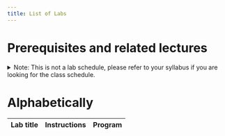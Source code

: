 ```yaml
---
title: List of Labs
---
```


<!--
This directory contains all lab exercises. At build time these labs are compiled into instructions in various document formats with an optional, accompanying source code solution.

Cf. https://csci-1301.github.io/user_guide.html#creating-new-labs on how to add a new lab.
-->

<!-- This table ends up causing more confusion than it's worth. Recommend to make internal for instructors' eyes only
# Suggested Order

|  Week | Lab Topic      | 
|  ---  | ---------------|
|  1    | [Introduction](https://csci-1301.github.io/labs/Introduction/)  | 
|  2    | [Hello World](https://csci-1301.github.io/labs/HelloWorld/), [First Program](https://csci-1301.github.io/labs/FirstProgram/)  | 
|  3    | [Variables](https://csci-1301.github.io/labs/Variables/), [Casting](https://csci-1301.github.io/labs/Casting/)  | 
|  4    | [User Input](https://csci-1301.github.io/labs/UserInput/), [Introduction to Classes](https://csci-1301.github.io/labs/Rectangle/)  | 
|  5    | [Class Diagram](https://csci-1301.github.io/labs/ClassDiagram/), [Constructor and ToString](https://csci-1301.github.io/labs/ConstructorToString/) |  
|  6    | [Precise Rectangle](https://csci-1301.github.io/labs/PreciseRectangle/)  | 
|  7    | [Booleans](https://csci-1301.github.io/labs/Booleans/), [If](https://csci-1301.github.io/labs/If/), [If and Switch](https://csci-1301.github.io/labs/IfAndSwitch/)  |  
|  8    | [Increment Decrement](https://csci-1301.github.io/labs/IncrementDecrement/), [While](https://csci-1301.github.io/labs/While/) | 10/05: Quiz #3 |
|  9    | [Validating Input](https://csci-1301.github.io/labs/ValidatingInput/)  | 
|  10   | [Do While](https://csci-1301.github.io/labs/DoWhile/)   | 
|  11   | [Overflow and Underflow](https://csci-1301.github.io/labs/OverflowAndUnderflow/)  | 
|  12   | [Char and Int Conversion](https://csci-1301.github.io/labs/Char/)    | 
|  13   | [First Arrays Manipulations](https://csci-1301.github.io/labs/ArrayBasics/), [For Loops](https://csci-1301.github.io/labs/For/)  | 
|  14   | [Using static keyword](https://csci-1301.github.io/labs/Static/)  | 
|  15   | [Chemical Elements](https://csci-1301.github.io/labs/ChemicalElements/), [GradeCalculator](https://csci-1301.github.io/labs/GradeCalculator/), [Random](https://csci-1301.github.io/labs/Random/)
-->

# Prerequisites and related lectures

<!-- Add a short description of what each lab contains. Also list prerequisite labs and add a link to related lecture notes. -->
<details><summary>Note: This is not a lab schedule, please refer to your syllabus if you are looking for the class schedule.</summary>
  
| Lab title | Prerequisites | Related Lectures |  Description / Topics / Required skills |
| :--- | :--- | :--- | :--- |
| [Introduction](/labs/Introduction) | None | [General concepts](/lectures/010_general_concepts) | Overview of course resources, complete survey, install IDE
| [HelloWorld](/labs/HelloWorld) | [Introduction](/labs/Introduction) | [First Program](/lectures/020_first_program) | - compilation, execution<br/>- basic C# syntax<br/>- `Write`, `WriteLine` |
| [FirstProgram](/labs/FirstProgram) | [Introduction](/labs/Introduction) | [First Program](/lectures/020_first_program) | - `Write`, `WriteLine`<br/>- escape sequences |
| [Variables](/labs/Variables) | [FirstProgram](/labs/FirstProgram) | [DataTypes and Variables](/lectures/030_datatypes_and_variables) | - datatypes (`string`,`int`,`float`,`double`,`decimal`)<br/>- string interpolation</br>- variable declaration, assignment<br/>- operators: `+ - * / %`<br/>- compound assignment: `+= -= *= /= %=`<br/>- "read-only" example with explicit cast |
| [Casting](/labs/Casting) | [Variables](/labs/Variables) | [Operators](/lectures/040_operators) | - operators: `+ - * / %`<br/>- string interpolation<br/>- implicit and explicit cast |
| [UserInput](/labs/UserInput) | [Variables](/labs/Variables) | [Reading and Displaying](/lectures/050_reading_and_displaying) | Reading input from user<br/>- `Parse` method<br/>- `ReadLine()` |
| [Rectangle](/labs/Rectangle) | [Variables](/labs/Variables)  | [Introduction to Objects](/lectures/060_object_oriented_intro) | Implementing a class with attributes and methods<br/>- getters, setters<br/>- implementing other methods |
| [PreciseRectangle](/labs/PreciseRectangle) | [Rectangle](/labs/Rectangle) | [Introduction to Objects](/lectures/060_object_oriented_intro) | Extending a class, writing a class from scratch<br/>- attributes, methods<br/>- constants |
| [ClassDiagram](/labs/ClassDiagram) | [Rectangle](/labs/Rectangle)  |[Introduction to Objects](/lectures/060_object_oriented_intro) | Practice reading and creating a UML class diagrams |
| [ConstructorToString](/labs/ConstructorToString) | [PreciseRectangle](/labs/PreciseRectangle) | [Advanced Objects](/lectures/070_object_oriented_contd) | Writing a class with custom constructors and `ToString()` |
| [Static](/labs/Static) | [Rectangle](/labs/Rectangle) | [Static](/lectures/170_static_elements) | static classes, static class members |
| [ChemicalElements](/labs/ChemicalElements) | [Rectangle](/labs/Rectangle) | [Static](/lectures/170_static_elements) | static methods and method calls in non-static class |
| [Booleans](/labs/Booleans) | [FirstProgram](/labs/FirstProgram) | [Decisions and Decision Structures](/lectures/080_decisions_booleans_and_comparisons) | Evaluating Boolean expressions<br/>- truth tables<br/>- operators: `==`,`!=`,`<`,`>`,`<=`,`>=`,`&&`,`\|\|`,`!` <br/>- evaluation of expressions<br/>- precedence |
| [If](/labs/If) | [Booleans](/labs/Booleans) | [if, if-else and Nested if Statements](/lectures/090_if) | Reading and writing if statements <br/>- `if`, `if-else`, `if-else-if`<br/>- using `%` operator to determine parity |
| [IfAndSwitch](/labs/IfAndSwitch) | [If](/labs/If) | [Switch Statements](/lectures/100_switch) | Using switch, choosing between if and switch<br/>- `switch` syntax<br/>- convert: `if` ⬄ `switch`<br/>- ternary conditional operator (optional) |
| [IncrementDecrement](/labs/IncrementDecrement) | [If](/labs/If) | [Loops](/lectures/110_while_loops_and_vocabulary) | - operators: `++`, `--`<br/>- simple `while` loop |
| [While](/labs/While) | [IncrementDecrement](/labs/IncrementDecrement) | [Loops](/lectures/110_while_loops_and_vocabulary) | - operators: `++`, `--`<br/>- Boolean expressions<br/>- string interpolation<br/>- implementing `while` loops<br/>- infinite loops<br>- user I/O, `Parse` |
| [DoWhile](/labs/DoWhile) | [While](/labs/While) | [Loops](/lectures/110_while_loops_and_vocabulary) | - `do while` loops<br/>- `while` loops<br/>- `TryParse`, user I/O |
| [ValidatingInput](/labs/ValidatingInput) | [While](/labs/While) | [Loops](/lectures/110_while_loops_and_vocabulary) | using TryParse and validating user input<br/>- `while` loop and `TryParse`<br/>- `if`, `switch`<br/>- `ToUpper()`, `ToLower()`<br/>- `char` type<br/>- `Console.ReadKey()`: assumed unknown, introduced in the lab |
| [For](/labs/For) | [ValidatingInput](/labs/ValidatingInput) | [For Loops](/lectures/150_for_loops) | while loops ⬄ for loops; using for loops (incl. validation); for with continue, break |
| [ArrayBasics](/labs/ArrayBasics) | [Variables](/labs/Variables) | [Arrays](/lectures/140_arrays) | - declaring and initializing arrays<br/>- get and set array values<br/>- array `Length` property<br/>- (optional) loop over an array  |
| [Foreach](/labs/Foreach) | [ArrayBasics](/labs/ArrayBasics) | [Foreach](/lectures/160_foreach) | Using foreach loop |
| [GradeCalculator](/labs/GradeCalculator) | - | - | Looping and collecting data from user.
| [ArrayOperations](/labs/ArrayOperations) | [ArrayBasics](/labs/ArrayBasics), [For](/labs/For) | [Arrays](/lectures/140_arrays) | Displaying, counting, and finding values; nested loops and arrays |
| [AdvancedArrays](/labs/AdvancedArrays) | [ArrayBasics](/labs/ArrayBasics), [Static](/labs/Static), [Foreach](/labs/Foreach) | [Arrays](/lectures/140_arrays) | (long!) Implementing array methods to find first/last index, min/max, etc. |
| [Char](/labs/Char) | [Variables](/labs/Variables), [If](/labs/If) | ? | char ⬄ int; comparing characters, string comparison |
| [Random](/labs/Random) | [ArrayBasics](/labs/ArrayBasics), [While](/labs/While) | [Random](/lectures/180_random) | Working with Random class |

</details>

# Alphabetically

<!-- 
The remainder of this document will be generated dynamically. Do not edit below this line!
Refer to the makefile for edits.
-->

| Lab title | Instructions | Program |
| :-- | --- | --- |
